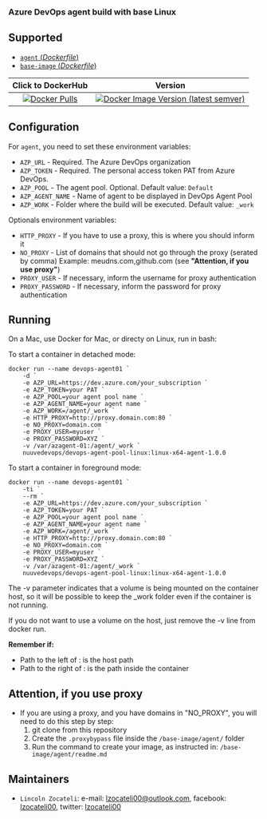 ### Azure DevOps agent build with base Linux

## Supported

- [`agent` (*Dockerfile*)](https://github.com/lzocateli00/devops-agent-pool-linux/tree/main/base-image/agent)
- [`base-image` (*Dockerfile*)](https://github.com/lzocateli00/devops-agent-pool-linux/tree/main/base-image/linux)

| Click to DockerHub | Version |
| :---:   | :---:     |
| [![Docker Pulls](https://img.shields.io/docker/pulls/nuuvedevops/azdo-agents)](https://hub.docker.com/r/nuuvedevops/azdo-agents) | [![Docker Image Version (latest semver)](https://img.shields.io/docker/v/nuuvedevops/azdo-agents?sort=semver)](https://hub.docker.com/r/nuuvedevops/azdo-agents) |

## Configuration

For `agent`, you need to set these environment variables:

* `AZP_URL` - Required. The Azure DevOps organization
* `AZP_TOKEN` - Required. The personal access token PAT from Azure DevOps. 
* `AZP_POOL` - The agent pool. Optional. Default value: `Default`
* `AZP_AGENT_NAME` - Name of agent to be displayed in DevOps Agent Pool
* `AZP_WORK` - Folder where the build will be executed.  Default value: `_work`

Optionals environment variables:

* `HTTP_PROXY` - If you have to use a proxy, this is where you should inform it
* `NO_PROXY` - List of domains that should not go through the proxy (serated by comma) Example: meudns.com,github.com
(see **"Attention, if you use proxy"**)
* `PROXY_USER` - If necessary, inform the username for proxy authentication
* `PROXY_PASSWORD` - If necessary, inform the password for proxy authentication


## Running

On a Mac, use Docker for Mac, or directy on Linux, run in bash:

To start a container in detached mode:

````pwsh
docker run --name devops-agent01 `
    -d `
    -e AZP_URL=https://dev.azure.com/your_subscription `
    -e AZP_TOKEN=your PAT `
    -e AZP_POOL=your agent pool name `
    -e AZP_AGENT_NAME=your agent name `
    -e AZP_WORK=/agent/_work `
    -e HTTP_PROXY=http://proxy.domain.com:80 `
    -e NO_PROXY=domain.com `
    -e PROXY_USER=myuser `
    -e PROXY_PASSWORD=XYZ `
    -v /var/azagent-01:/agent/_work `
    nuuvedevops/devops-agent-pool-linux:linux-x64-agent-1.0.0 
````

To start a container in foreground mode:

````pwsh
docker run --name devops-agent01 `
    -ti `
    --rm `
    -e AZP_URL=https://dev.azure.com/your_subscription `
    -e AZP_TOKEN=your PAT `
    -e AZP_POOL=your agent pool name `
    -e AZP_AGENT_NAME=your agent name `
    -e AZP_WORK=/agent/_work `
    -e HTTP_PROXY=http://proxy.domain.com:80 `
    -e NO_PROXY=domain.com `
    -e PROXY_USER=myuser `
    -e PROXY_PASSWORD=XYZ `
    -v /var/azagent-01:/agent/_work `
    nuuvedevops/devops-agent-pool-linux:linux-x64-agent-1.0.0  
````

The -v parameter indicates that a volume is being mounted on the container host, 
so it will be possible to keep the _work folder even if the container is not running.

If you do not want to use a volume on the host, just remove the -v line from docker run.

**Remember if:**
- Path to the left of : is the host path
- Path to the right of : is the path inside the container   


## Attention, if you use proxy
* If you are using a proxy, and you have domains in "NO_PROXY", you will need to do this step by step:
    1. git clone from this repository
    2. Create the `.proxybypass` file inside the `/base-image/agent/` folder
    3. Run the command to create your image, as instructed in: `/base-image/agent/readme.md`  

## Maintainers

* `Lincoln Zocateli`: e-mail: [lzocateli00@outlook.com](mailto:lzocateli00@outlook.com), facebook: [lzocateli00](https://www.facebook.com/lzocateli00), twitter: [lzocateli00](https://twitter.com/lzocateli00)

